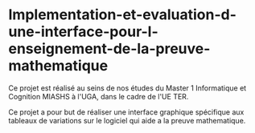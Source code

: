 # Implementation-et-evaluation-d-une-interface-pour-l-enseignement-de-la-preuve-mathematique

Ce projet est réalisé au seins de nos études du Master 1 Informatique et Cognition MIASHS à l'UGA, dans le cadre de l'UE TER.

Ce projet a pour but de réaliser une interface graphique spécifique aux tableaux de variations sur le logiciel qui aide a la preuve mathematique.
